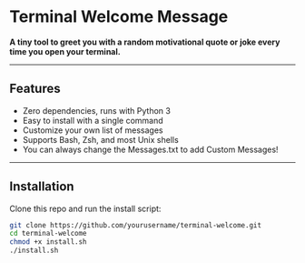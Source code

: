 # Terminal Welcome Message

**A tiny tool to greet you with a random motivational quote or joke every time you open your terminal.**

---

## Features

- Zero dependencies, runs with Python 3  
- Easy to install with a single command  
- Customize your own list of messages  
- Supports Bash, Zsh, and most Unix shells  
- You can always change the Messages.txt to add Custom Messages!
---

## Installation

Clone this repo and run the install script:

```bash
git clone https://github.com/yourusername/terminal-welcome.git
cd terminal-welcome
chmod +x install.sh
./install.sh
